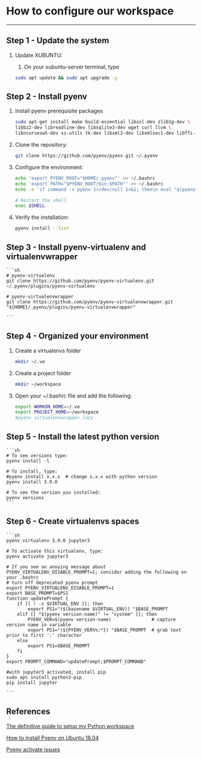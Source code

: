 #  How to configure our workspace

-----------------------------------------------------
##  Step 1 -  Update the system

1. Update XUBUNTU: 

    1. On your xubuntu-server terminal, type
    
    ```sh
    sudo apt update && sudo apt upgrade -y
    ```

## Step 2 - Install pyenv

1. Install pyenv prerequisite packages

    ```sh
    sudo apt-get install make build-essential libssl-dev zlib1g-dev \
    libbz2-dev libreadline-dev libsqlite3-dev wget curl llvm \
    libncursesw5-dev xz-utils tk-dev libxml2-dev libxmlsec1-dev libffi-dev liblzma-dev git
    ```

2. Clone the repository:

    ```sh
    git clone https://github.com/pyenv/pyenv.git ~/.pyenv

    ```
3. Configure the environment:

    ```sh
    echo 'export PYENV_ROOT="$HOME/.pyenv"' >> ~/.bashrc
    echo 'export PATH="$PYENV_ROOT/bin:$PATH"' >> ~/.bashrc
    echo -e 'if command -v pyenv 1>/dev/null 2>&1; then\n eval "$(pyenv init --path)"\nfi' >> ~/.bashrc

    # Restart the shell    
    exec $SHELL
    ```
4. Verify the installation:

    ```sh
    pyenv install --list
    ```

## Step 3 - Install pyenv-virtualenv and virtualenvwrapper

    ```sh
    # pyenv-virtualenv
    git clone https://github.com/pyenv/pyenv-virtualenv.git ~/.pyenv/plugins/pyenv-virtualenv
    
    # pyenv-virtualenvwrapper
    git clone https://github.com/pyenv/pyenv-virtualenvwrapper.git "${HOME}/.pyenv/plugins/pyenv-virtualenvwrapper"

    ```

## Step 4 - Organized your environment

1. Create a virtualenvs folder
    
    ```sh
    mkdir ~/.ve
    ```
2. Create a project folder

    ```sh
    mkdir ~/workspace
    ```

3. Open your ~/.bashrc file and add the following:
    
    ```sh
    export WORKON_HOME=~/.ve
    export PROJECT_HOME=~/workspace
    #pyenv virtualenvwrapper_lazy

    ```
## Step 5 - Install the latest python version

    ```sh
    # To see versions type:
    pyenv install -l

    # To install, type:
    #pyenv install x.x.x  # change x.x.x with python version
    pyenv install 3.9.0

    # To see the version you installed:
    pyenv versions
    ```

## Step 6 - Create virtualenvs spaces

    ```sh
    pyenv virtualenv 3.9.0 jupyter3
    
    # To activate this virtualenv, type:
    pyenv activate jupyter3
    
    # If you see an anoying message about PYENV_VIRTUALENV_DISABLE_PROMPT=1; consider adding the following on your .bashrc
    # turn off deprecated pyenv prompt
    export PYENV_VIRTUALENV_DISABLE_PROMPT=1
    export BASE_PROMPT=$PS1
    function updatePrompt {
        if [[ ! -z $VIRTUAL_ENV ]]; then
            export PS1="($(basename $VIRTUAL_ENV)) "$BASE_PROMPT
        elif [[ "$(pyenv version-name)" != "system" ]]; then
            PYENV_VER=$(pyenv version-name)               # capture version name in variable
            export PS1="(${PYENV_VER%%:*}) "$BASE_PROMPT  # grab text prior to first ':' character
        else
            export PS1=$BASE_PROMPT
        fi
    }
    export PROMPT_COMMAND="updatePrompt;$PROMPT_COMMAND"

    #with jupyter3 activated, install pip
    sudo apt install python3-pip
    pip install jupyter

    ```



## References
[The definitive guide to setup my Python workspace](https://medium.com/@henriquebastos/the-definitive-guide-to-setup-my-python-workspace-628d68552e14)

[How to install Pyenv on Ubuntu 18.04](https://www.liquidweb.com/kb/how-to-install-pyenv-on-ubuntu-18-04/)

[Pyenv activate issues](https://github.com/pyenv/pyenv-virtualenv/issues/135)
